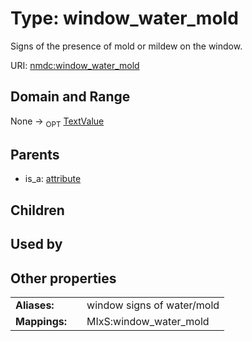 
# Type: window_water_mold


Signs of the presence of mold or mildew on the window.

URI: [nmdc:window_water_mold](https://microbiomedata/meta/window_water_mold)


## Domain and Range

None ->  <sub>OPT</sub> [TextValue](TextValue.md)

## Parents

 *  is_a: [attribute](attribute.md)

## Children


## Used by


## Other properties

|  |  |  |
| --- | --- | --- |
| **Aliases:** | | window signs of water/mold |
| **Mappings:** | | MIxS:window_water_mold |

